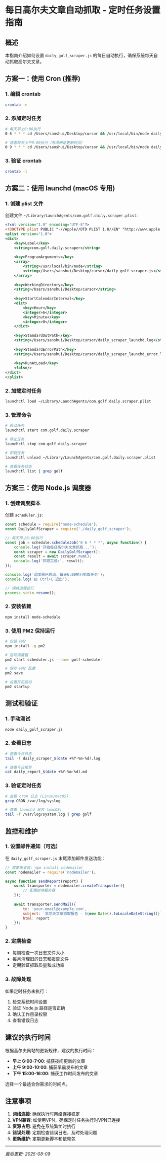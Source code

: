 # 每日高尔夫文章自动抓取 - 定时任务设置指南

## 概述
本指南介绍如何设置 `daily_golf_scraper.js` 的每日自动执行，确保系统每天自动抓取高尔夫文章。

## 方案一：使用 Cron (推荐)

### 1. 编辑 crontab
```bash
crontab -e
```

### 2. 添加定时任务
```bash
# 每天早上6:00执行
0 6 * * * cd /Users/sanshui/Desktop/cursor && /usr/local/bin/node daily_golf_scraper.js >> daily_scraper_cron.log 2>&1

# 或者每天上午9:00执行（考虑网站更新时间）
0 9 * * * cd /Users/sanshui/Desktop/cursor && /usr/local/bin/node daily_golf_scraper.js >> daily_scraper_cron.log 2>&1
```

### 3. 验证 crontab
```bash
crontab -l
```

## 方案二：使用 launchd (macOS 专用)

### 1. 创建 plist 文件
创建文件 `~/Library/LaunchAgents/com.golf.daily.scraper.plist`:

```xml
<?xml version="1.0" encoding="UTF-8"?>
<!DOCTYPE plist PUBLIC "-//Apple//DTD PLIST 1.0//EN" "http://www.apple.com/DTDs/PropertyList-1.0.dtd">
<plist version="1.0">
<dict>
    <key>Label</key>
    <string>com.golf.daily.scraper</string>
    
    <key>ProgramArguments</key>
    <array>
        <string>/usr/local/bin/node</string>
        <string>/Users/sanshui/Desktop/cursor/daily_golf_scraper.js</string>
    </array>
    
    <key>WorkingDirectory</key>
    <string>/Users/sanshui/Desktop/cursor</string>
    
    <key>StartCalendarInterval</key>
    <dict>
        <key>Hour</key>
        <integer>6</integer>
        <key>Minute</key>
        <integer>0</integer>
    </dict>
    
    <key>StandardOutPath</key>
    <string>/Users/sanshui/Desktop/cursor/daily_scraper_launchd.log</string>
    
    <key>StandardErrorPath</key>
    <string>/Users/sanshui/Desktop/cursor/daily_scraper_launchd_error.log</string>
    
    <key>RunAtLoad</key>
    <false/>
</dict>
</plist>
```

### 2. 加载定时任务
```bash
launchctl load ~/Library/LaunchAgents/com.golf.daily.scraper.plist
```

### 3. 管理命令
```bash
# 启动任务
launchctl start com.golf.daily.scraper

# 停止任务
launchctl stop com.golf.daily.scraper

# 卸载任务
launchctl unload ~/Library/LaunchAgents/com.golf.daily.scraper.plist

# 查看任务状态
launchctl list | grep golf
```

## 方案三：使用 Node.js 调度器

### 1. 创建调度脚本
创建 `scheduler.js`:

```javascript
const schedule = require('node-schedule');
const DailyGolfScraper = require('./daily_golf_scraper');

// 每天早上6:00执行
const job = schedule.scheduleJob('0 6 * * *', async function() {
    console.log('开始每日高尔夫文章抓取...');
    const scraper = new DailyGolfScraper();
    const result = await scraper.run();
    console.log('抓取完成:', result);
});

console.log('调度器已启动，每天6:00执行抓取任务');
console.log('按 Ctrl+C 退出');

// 保持进程运行
process.stdin.resume();
```

### 2. 安装依赖
```bash
npm install node-schedule
```

### 3. 使用 PM2 保持运行
```bash
# 安装 PM2
npm install -g pm2

# 启动调度器
pm2 start scheduler.js --name golf-scheduler

# 保存 PM2 配置
pm2 save

# 设置开机启动
pm2 startup
```

## 测试和验证

### 1. 手动测试
```bash
node daily_golf_scraper.js
```

### 2. 查看日志
```bash
# 查看今日日志
tail -f daily_scraper_$(date +%Y-%m-%d).log

# 查看今日报告
cat daily_report_$(date +%Y-%m-%d).md
```

### 3. 验证定时任务
```bash
# 查看 cron 日志 (Linux/macOS)
grep CRON /var/log/syslog

# 查看 launchd 日志 (macOS)
tail -f /var/log/system.log | grep golf
```

## 监控和维护

### 1. 设置邮件通知（可选）
在 `daily_golf_scraper.js` 末尾添加邮件发送功能：

```javascript
// 需要先安装: npm install nodemailer
const nodemailer = require('nodemailer');

async function sendReport(report) {
    const transporter = nodemailer.createTransporter({
        // 配置邮件服务器
    });
    
    await transporter.sendMail({
        to: 'your-email@example.com',
        subject: `高尔夫文章抓取报告 - ${new Date().toLocaleDateString()}`,
        html: report
    });
}
```

### 2. 定期检查
- 每周检查一次日志文件大小
- 每月清理旧的日志和报告文件
- 定期验证抓取质量和成功率

### 3. 故障处理
如果定时任务未执行：
1. 检查系统时间设置
2. 验证 Node.js 路径是否正确
3. 确认工作目录权限
4. 查看错误日志

## 建议的执行时间

根据高尔夫网站的更新规律，建议的执行时间：
- **早上 6:00-7:00**: 捕获夜间更新的文章
- **上午 9:00-10:00**: 捕获早晨发布的文章
- **下午 15:00-16:00**: 捕获工作时间发布的文章

选择一个最适合你需求的时间点。

## 注意事项

1. **网络连接**: 确保执行时网络连接稳定
2. **VPN兼容**: 如使用VPN，确保定时任务执行时VPN已连接
3. **资源占用**: 避免在系统繁忙时执行
4. **错误处理**: 定期检查错误日志，及时处理问题
5. **更新维护**: 定期更新脚本和依赖包

---

*最后更新: 2025-08-09*